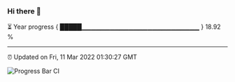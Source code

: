 ### Hi there 👋

⏳ Year progress { █████▁▁▁▁▁▁▁▁▁▁▁▁▁▁▁▁▁▁▁▁▁▁▁▁▁ } 18.92 %

---

⏰ Updated on Fri, 11 Mar 2022 01:30:27 GMT

![Progress Bar CI](https://github.com/ZhaoGui/ZhaoGui/workflows/Progress%20Bar%20CI/badge.svg)

